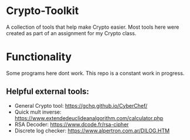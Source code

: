 # Crypto-Toolkit
A collection of tools that help make Crypto easier. Most tools here were created as part of an assignment for my Crypto class.

# Functionality
Some programs here dont work. This repo is a constant work in progress.

## Helpful external tools:

- General Crypto tool: https://gchq.github.io/CyberChef/
- Quick mult inverse: https://www.extendedeuclideanalgorithm.com/calculator.php
- RSA Decoder: https://www.dcode.fr/rsa-cipher
- Discrete log checker: https://www.alpertron.com.ar/DILOG.HTM
